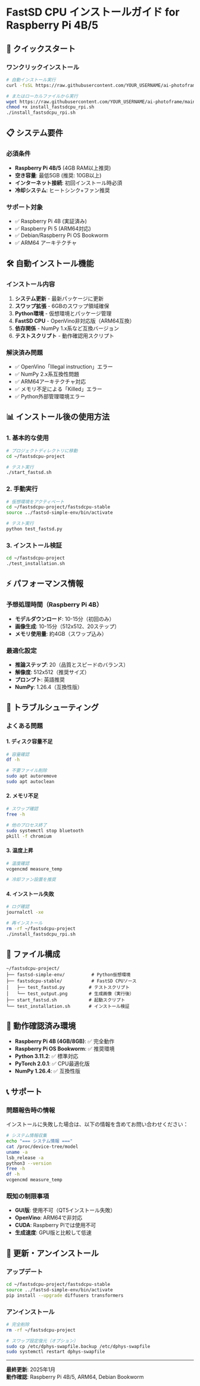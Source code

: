 # FastSD CPU インストールガイド for Raspberry Pi 4B/5

## 🚀 クイックスタート

### ワンクリックインストール
```bash
# 自動インストール実行
curl -fsSL https://raw.githubusercontent.com/YOUR_USERNAME/ai-photoframe/main/install_fastsdcpu_rpi.sh | bash

# またはローカルファイルから実行
wget https://raw.githubusercontent.com/YOUR_USERNAME/ai-photoframe/main/install_fastsdcpu_rpi.sh
chmod +x install_fastsdcpu_rpi.sh
./install_fastsdcpu_rpi.sh
```

## 📋 システム要件

### 必須条件
- **Raspberry Pi 4B/5** (4GB RAM以上推奨)
- **空き容量**: 最低5GB (推奨: 10GB以上)
- **インターネット接続**: 初回インストール時必須
- **冷却システム**: ヒートシンク+ファン推奨

### サポート対象
- ✅ Raspberry Pi 4B (実証済み)
- ✅ Raspberry Pi 5 (ARM64対応)
- ✅ Debian/Raspberry Pi OS Bookworm
- ✅ ARM64 アーキテクチャ

## 🛠️ 自動インストール機能

### インストール内容
1. **システム更新** - 最新パッケージに更新
2. **スワップ拡張** - 6GBのスワップ領域確保
3. **Python環境** - 仮想環境とパッケージ管理
4. **FastSD CPU** - OpenVino非対応版（ARM64互換）
5. **依存関係** - NumPy 1.x系など互換バージョン
6. **テストスクリプト** - 動作確認用スクリプト

### 解決済み問題
- ✅ OpenVino「Illegal instruction」エラー
- ✅ NumPy 2.x系互換性問題
- ✅ ARM64アーキテクチャ対応
- ✅ メモリ不足による「Killed」エラー
- ✅ Python外部管理環境エラー

## 📊 インストール後の使用方法

### 1. 基本的な使用
```bash
# プロジェクトディレクトリに移動
cd ~/fastsdcpu-project

# テスト実行
./start_fastsd.sh
```

### 2. 手動実行
```bash
# 仮想環境をアクティベート
cd ~/fastsdcpu-project/fastsdcpu-stable
source ../fastsd-simple-env/bin/activate

# テスト実行
python test_fastsd.py
```

### 3. インストール検証
```bash
cd ~/fastsdcpu-project
./test_installation.sh
```

## ⚡ パフォーマンス情報

### 予想処理時間（Raspberry Pi 4B）
- **モデルダウンロード**: 10-15分（初回のみ）
- **画像生成**: 10-15分（512x512、20ステップ）
- **メモリ使用量**: 約4GB（スワップ込み）

### 最適化設定
- **推論ステップ**: 20（品質とスピードのバランス）
- **解像度**: 512x512（推奨サイズ）
- **プロンプト**: 英語推奨
- **NumPy**: 1.26.4（互換性版）

## 🔧 トラブルシューティング

### よくある問題

#### 1. ディスク容量不足
```bash
# 容量確認
df -h

# 不要ファイル削除
sudo apt autoremove
sudo apt autoclean
```

#### 2. メモリ不足
```bash
# スワップ確認
free -h

# 他のプロセス終了
sudo systemctl stop bluetooth
pkill -f chromium
```

#### 3. 温度上昇
```bash
# 温度確認
vcgencmd measure_temp

# 冷却ファン設置を推奨
```

#### 4. インストール失敗
```bash
# ログ確認
journalctl -xe

# 再インストール
rm -rf ~/fastsdcpu-project
./install_fastsdcpu_rpi.sh
```

## 📁 ファイル構成

```
~/fastsdcpu-project/
├── fastsd-simple-env/          # Python仮想環境
├── fastsdcpu-stable/           # FastSD CPUソース
│   ├── test_fastsd.py         # テストスクリプト
│   └── test_output.png        # 生成画像（実行後）
├── start_fastsd.sh            # 起動スクリプト
└── test_installation.sh       # インストール検証
```

## 🎯 動作確認済み環境

- **Raspberry Pi 4B (4GB/8GB)**: ✅ 完全動作
- **Raspberry Pi OS Bookworm**: ✅ 推奨環境  
- **Python 3.11.2**: ✅ 標準対応
- **PyTorch 2.0.1**: ✅ CPU最適化版
- **NumPy 1.26.4**: ✅ 互換性版

## 📞 サポート

### 問題報告時の情報
インストールに失敗した場合は、以下の情報を含めてお問い合わせください：

```bash
# システム情報収集
echo "=== システム情報 ==="
cat /proc/device-tree/model
uname -a
lsb_release -a
python3 --version
free -h
df -h
vcgencmd measure_temp
```

### 既知の制限事項
- **GUI版**: 使用不可（QT5インストール失敗）
- **OpenVino**: ARM64で非対応
- **CUDA**: Raspberry Piでは使用不可
- **生成速度**: GPU版と比較して低速

## 🔄 更新・アンインストール

### アップデート
```bash
cd ~/fastsdcpu-project/fastsdcpu-stable
source ../fastsd-simple-env/bin/activate
pip install --upgrade diffusers transformers
```

### アンインストール
```bash
# 完全削除
rm -rf ~/fastsdcpu-project

# スワップ設定復元（オプション）
sudo cp /etc/dphys-swapfile.backup /etc/dphys-swapfile
sudo systemctl restart dphys-swapfile
```

---

**最終更新**: 2025年1月  
**動作確認**: Raspberry Pi 4B/5, ARM64, Debian Bookworm